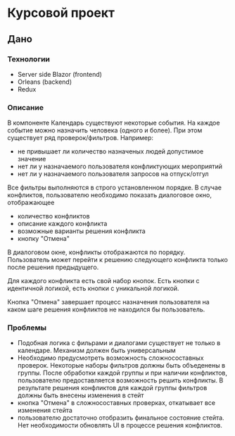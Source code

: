 # Курсовой проект

## Дано

### Технологии
- Server side Blazor (frontend)
- Orleans (backend)
- Redux

### Описание

В компоненте Календарь существуют некоторые события. На каждое событие можно назначить человека (одного и более). При этом существует ряд проверок/фильтров. 
Например: 
- не привышает ли количество назначеных людей допустимое значение
- нет ли у назначаемого пользователя конфликтующих мероприятий
- нет ли у назначаемого пользователя запросов на отпуск/отгул

Все фильтры выполняются в строго установленном порядке. 
В случае конфликтов, пользователю необходимо показать диалоговое окно, отображающее 
- количество конфликтов
- описание каждого конфликта
- возможные варианты решения конфликта
- кнопку "Отмена"

В диалоговом окне, конфликты отображаются по порядку. Пользователь может перейти к решению следующего конфликта только после решения предыдущего.

Для каждого конфликта есть свой набор кнопок. Есть кнопки с идентичной логикой, есть кнопки с уникальной логикой.

Кнопка "Отмена" завершает процесс назначения пользователя на каком шаге решения конфликтов не находился бы пользователь.

### Проблемы

- Подобная логика с фильрами и диалогами существует не только в календаре. Механизм должен быть универсальным
- Необходимо предусмотреть возможность сложносоставных проверок. Некоторые наборы фильтров должны быть объеденены в группы. После обработки каждой группы и при наличии конфликтов, пользователю предоставляется возможность решить конфликты. В результате решения конфликтов для каждой группы фильтров должны быть внесены изменения в стейт
- кнопка "Отмена" в сложносоставных проверках, откатывает все изменения стейта
- пользователю достаточно отобразить финальное состояние стейта. Нет необходимости обновлять UI в процессе решения конфликтов.



